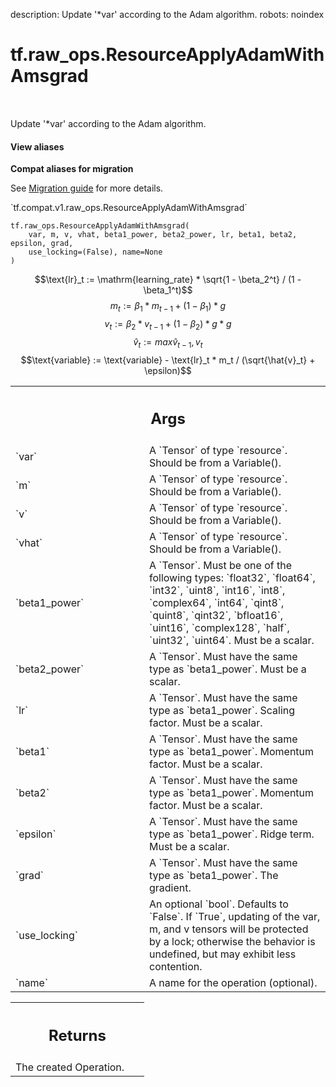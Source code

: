 description: Update '*var' according to the Adam algorithm.
robots: noindex

# tf.raw_ops.ResourceApplyAdamWithAmsgrad

<!-- Insert buttons and diff -->

<table class="tfo-notebook-buttons tfo-api nocontent" align="left">

</table>



Update '*var' according to the Adam algorithm.

<section class="expandable">
  <h4 class="showalways">View aliases</h4>
  <p>
<b>Compat aliases for migration</b>
<p>See
<a href="https://www.tensorflow.org/guide/migrate">Migration guide</a> for
more details.</p>
<p>`tf.compat.v1.raw_ops.ResourceApplyAdamWithAmsgrad`</p>
</p>
</section>

<pre class="devsite-click-to-copy prettyprint lang-py tfo-signature-link">
<code>tf.raw_ops.ResourceApplyAdamWithAmsgrad(
    var, m, v, vhat, beta1_power, beta2_power, lr, beta1, beta2, epsilon, grad,
    use_locking=(False), name=None
)
</code></pre>



<!-- Placeholder for "Used in" -->

$$\text{lr}_t := \mathrm{learning_rate} * \sqrt{1 - \beta_2^t} / (1 - \beta_1^t)$$
$$m_t := \beta_1 * m_{t-1} + (1 - \beta_1) * g$$
$$v_t := \beta_2 * v_{t-1} + (1 - \beta_2) * g * g$$
$$\hat{v}_t := max{\hat{v}_{t-1}, v_t}$$
$$\text{variable} := \text{variable} - \text{lr}_t * m_t / (\sqrt{\hat{v}_t} + \epsilon)$$

<!-- Tabular view -->
 <table class="responsive fixed orange">
<colgroup><col width="214px"><col></colgroup>
<tr><th colspan="2"><h2 class="add-link">Args</h2></th></tr>

<tr>
<td>
`var`
</td>
<td>
A `Tensor` of type `resource`. Should be from a Variable().
</td>
</tr><tr>
<td>
`m`
</td>
<td>
A `Tensor` of type `resource`. Should be from a Variable().
</td>
</tr><tr>
<td>
`v`
</td>
<td>
A `Tensor` of type `resource`. Should be from a Variable().
</td>
</tr><tr>
<td>
`vhat`
</td>
<td>
A `Tensor` of type `resource`. Should be from a Variable().
</td>
</tr><tr>
<td>
`beta1_power`
</td>
<td>
A `Tensor`. Must be one of the following types: `float32`, `float64`, `int32`, `uint8`, `int16`, `int8`, `complex64`, `int64`, `qint8`, `quint8`, `qint32`, `bfloat16`, `uint16`, `complex128`, `half`, `uint32`, `uint64`.
Must be a scalar.
</td>
</tr><tr>
<td>
`beta2_power`
</td>
<td>
A `Tensor`. Must have the same type as `beta1_power`.
Must be a scalar.
</td>
</tr><tr>
<td>
`lr`
</td>
<td>
A `Tensor`. Must have the same type as `beta1_power`.
Scaling factor. Must be a scalar.
</td>
</tr><tr>
<td>
`beta1`
</td>
<td>
A `Tensor`. Must have the same type as `beta1_power`.
Momentum factor. Must be a scalar.
</td>
</tr><tr>
<td>
`beta2`
</td>
<td>
A `Tensor`. Must have the same type as `beta1_power`.
Momentum factor. Must be a scalar.
</td>
</tr><tr>
<td>
`epsilon`
</td>
<td>
A `Tensor`. Must have the same type as `beta1_power`.
Ridge term. Must be a scalar.
</td>
</tr><tr>
<td>
`grad`
</td>
<td>
A `Tensor`. Must have the same type as `beta1_power`. The gradient.
</td>
</tr><tr>
<td>
`use_locking`
</td>
<td>
An optional `bool`. Defaults to `False`.
If `True`, updating of the var, m, and v tensors will be protected
by a lock; otherwise the behavior is undefined, but may exhibit less
contention.
</td>
</tr><tr>
<td>
`name`
</td>
<td>
A name for the operation (optional).
</td>
</tr>
</table>



<!-- Tabular view -->
 <table class="responsive fixed orange">
<colgroup><col width="214px"><col></colgroup>
<tr><th colspan="2"><h2 class="add-link">Returns</h2></th></tr>
<tr class="alt">
<td colspan="2">
The created Operation.
</td>
</tr>

</table>

